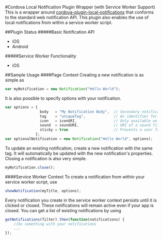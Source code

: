 #Cordova Local Notification Plugin Wrapper (with Service Worker Support)
This is a wrapper around [cordova-plugin-local-notifications](https://github.com/katzer/cordova-plugin-local-notifications) that conforms to the standard web notification API. This plugin also enables the use of local notifications from within a service worker script.

##Plugin Status
#####Basic Notification API
- iOS
- Android

#####Service Worker Functionality
- iOS

##Sample Usage
####Page Context
Creating a new notification is as simple as 
```javascript
var myNotification = new Notification("Hello World");
```
It is also possible to specify options with your notification.
```javascript
var options = {
                body   = "My Notification Body",  // Secondary notification text
                tag    = "uniqueTag",             // An identifier for retrieving and modifying a notification
                icon   = iconURI,                 // Only available on android
                sound  = soundURI,                // URI of a sound file to be played
                sticky = true                     // Prevents a user from removing a notification
              };
var optionalNotification = new Notification("Hello World", options);
```
To update an existing notification, create a new notification with the same tag. It will automatically be updated with the new notification's properties.
Closing a notification is also very simple. 
```javascript
myNotification.close();
```
####Service Worker Context
To create a notification from within your service worker script, use 
```javascript
showNotification(myTitle, options);
```
Every notification you create in the service worker context persists until it is clicked or closed. These notifications will remain active even if your app is closed. You can get a list of existing notifications by using
```javascript
getNotifications(filter).then(function(notifications) {
    //Do something with your notifications
    ...
});
